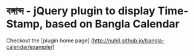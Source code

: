 # বঙ্গাব্দ - jQuery plugin to display Time-Stamp, based on Bangla Calendar   
Checkout the [plugin home page] (http://nuhil.github.io/bangla-calendar/example/)   
